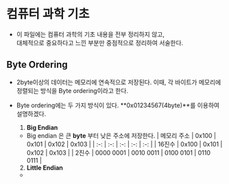 # 컴퓨터 과학 기초
- 이 파일에는 컴퓨터 과학의 기초 내용을 전부 정리하지 않고,  
대체적으로 중요하다고 느낀 부분만 중점적으로 정리하여 서술한다.

## **Byte Ordering**
- 2byte이상의 데이터는 메모리에 연속적으로 저장된다. 이때, 각 바이트가 메모리에 정렬되는 방식을 Byte ordering이라고 한다.
- Byte ordering에는 두 가지 방식이 있다. **0x01234567(4byte)**를 이용하여 설명하겠다.
  1. **Big Endian**
  - Big endian 은 큰 **byte** 부터 낮은 주소에 저장한다.
  | 메모리 주소 | 0x100 | 0x101 | 0x102 | 0x103 |
  | :-: | :-: | :-: | :-: | :-: |
  | 16진수 | 0x100 | 0x101 | 0x102 | 0x103 |
  | 2진수 | 0000 0001 | 0010 0011 | 0100 0101 | 0110 0111 |
  

  2. **Little Endian**
  - 
